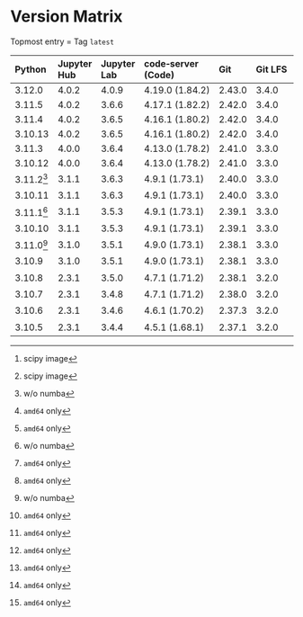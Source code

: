# Version Matrix

Topmost entry = Tag `latest`

| Python     | Jupyter Hub | Jupyter Lab | code‑server (Code) | Git    | Git LFS | Pandoc | CTAN date[^2] | Quarto[^2]  | Linux distro |
|:-----------|:------------|:------------|:-------------------|:-------|:--------|:-------|:--------------|:------------|:-------------|
| 3.12.0     | 4.0.2       | 4.0.9       | 4.19.0 (1.84.2)    | 2.43.0 | 3.4.0   | 3.1.1  |               | 1.3.450     | Debian 12    |
| 3.11.5     | 4.0.2       | 3.6.6       | 4.17.1 (1.82.2)    | 2.42.0 | 3.4.0   | 3.1.1  | 2023‑10‑02    | 1.3.450     | Debian 12    |
| 3.11.4     | 4.0.2       | 3.6.5       | 4.16.1 (1.80.2)    | 2.42.0 | 3.4.0   | 3.1.1  | 2023‑08‑24    | 1.3.450     | Debian 12    |
| 3.10.13    | 4.0.2       | 3.6.5       | 4.16.1 (1.80.2)    | 2.42.0 | 3.4.0   | 3.1.1  | 2023‑08‑24    | 1.3.450     | Debian 12    |
| 3.11.3     | 4.0.0       | 3.6.4       | 4.13.0 (1.78.2)    | 2.41.0 | 3.3.0   | 3.1.1  | 2023‑06‑06    | 1.3.361     | Debian 11    |
| 3.10.12    | 4.0.0       | 3.6.4       | 4.13.0 (1.78.2)    | 2.41.0 | 3.3.0   | 3.1.1  | 2023‑06‑06    | 1.3.361     | Debian 11    |
| 3.11.2[^1] | 3.1.1       | 3.6.3       | 4.9.1 (1.73.1)     | 2.40.0 | 3.3.0   | 2.19.2 | 2023‑04‑05    | 1.2.475[^3] | Debian 11    |
| 3.10.11    | 3.1.1       | 3.6.3       | 4.9.1 (1.73.1)     | 2.40.0 | 3.3.0   | 2.19.2 | 2023‑04‑05    | 1.2.475[^3] | Debian 11    |
| 3.11.1[^1] | 3.1.1       | 3.5.3       | 4.9.1 (1.73.1)     | 2.39.1 | 3.3.0   | 2.19.2 | 2023‑02‑08    | 1.2.335[^3] | Debian 11    |
| 3.10.10    | 3.1.1       | 3.5.3       | 4.9.1 (1.73.1)     | 2.39.1 | 3.3.0   | 2.19.2 | 2023‑02‑08    | 1.2.335[^3] | Debian 11    |
| 3.11.0[^1] | 3.1.0       | 3.5.1       | 4.9.0 (1.73.1)     | 2.38.1 | 3.3.0   | 2.19.2 | 2022‑12‑06    | 1.2.269[^3] | Debian 11    |
| 3.10.9     | 3.1.0       | 3.5.1       | 4.9.0 (1.73.1)     | 2.38.1 | 3.3.0   | 2.19.2 | 2022‑12‑06    | 1.2.269[^3] | Debian 11    |
| 3.10.8     | 2.3.1       | 3.5.0       | 4.7.1 (1.71.2)     | 2.38.1 | 3.2.0   | 2.19.2 | 2022‑10‑24    | 1.1.251[^3] | Debian 11    |
| 3.10.7     | 2.3.1       | 3.4.8       | 4.7.1 (1.71.2)     | 2.38.0 | 3.2.0   | 2.19.2 | 2022‑10‑11    | 1.1.251[^3] | Debian 11    |
| 3.10.6     | 2.3.1       | 3.4.6       | 4.6.1 (1.70.2)     | 2.37.3 | 3.2.0   | 2.19.2 | 2022‑09‑06    | 1.1.189[^3] | Debian 11    |
| 3.10.5     | 2.3.1       | 3.4.4       | 4.5.1 (1.68.1)     | 2.37.1 | 3.2.0   | 2.18   | 2022‑08‑02    | 1.0.37[^3]  |Debian 11    |

[^1]: w/o numba
[^2]: scipy image  
[^3]: `amd64` only
